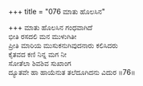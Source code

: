 +++
title = "076 ಮಾತು ಹೊಲಸಿನ"

+++
ಮಾತು ಹೊಲಸಿನ ಗಂಧವಾಗಿದೆ  
ಭೀತಿ ರಸದಲಿ ಮನ ಮುಳುಗಿತೀ  
ಪ್ರೀತಿ ಮಾರಿಯ ಮುಸುಕನುಗಿವುದನಾರು ಕಲಿಸಿದರು  
ಕೈತವದ ಕಣಿ ನಿನ್ನ ಮಗ ನೀ  
ಸೋತೆಲಾ ಶಿವಶಿವ ಸುಖಾಂಗ  
ದ್ಯೂತವೇ ಹಾ ಹಾಯೆನುತ ತಲೆದೂಗಿದನು ವಿದುರ    ॥76॥